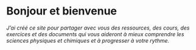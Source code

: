 # Bonjour et bienvenue
*J’ai créé ce site pour partager avec vous des ressources, des cours, des exercices et des documents qui vous aideront à mieux comprendre les sciences physiques et chimiques et à progresser à votre rythme.*